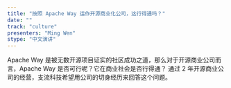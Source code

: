 ```yaml
---
title: "按照 Apache Way 运作开源商业化公司，这行得通吗？"
date: "" 
track: "culture"
presenters: "Ming Wen"
stype: "中文演讲"
---
```

Apache Way 是被无数开源项目证实的社区成功之道，那么对于开源商业公司而言，Apache Way 是否可行呢？它在商业社会是否行得通？
 通过 2 年开源商业公司的经营，支流科技希望用公司的切身经历来回答这个问题。